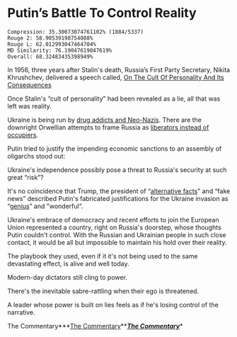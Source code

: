 # Putin’s Battle To Control Reality

```
Compression: 35.30073074761102% (1884/5337)
Rouge 2: 58.90539198754088%
Rouge L: 62.012993047464704%
MD Similarity: 76.19047619047619%
Overall: 68.32483435398949%
```

In 1956, three years after Stalin's death, Russia’s First Party Secretary, Nikita Khrushchev, delivered a speech called, [On The Cult Of Personality And Its Consequences](https://www.ht.lu.se/media/utbildning/dokument/kurser/EUHA14/20121/Nikita_S._Khrushchev__The_Secret_Speech_On_the_Cult_of_Personality_1956.pdf)

Once Stalin's “cult of personality” had been revealed as a lie, all that was left was reality.

Ukraine is being run by [drug addicts and Neo-Nazis](https://youtu.be/dTw3hWa3E8M). There are the downright Orwellian attempts to frame Russia as [liberators instead of occupiers](https://www.theguardian.com/world/2022/feb/25/pure-orwell-how-russian-state-media-spins-ukraine-invasion-as-liberation).

Putin tried to justify the impending economic sanctions to an assembly of oligarchs stood out:

Ukraine's independence possibly pose a threat to Russia's security at such great “risk”?

It's no coincidence that Trump, the president of “[alternative facts](https://youtu.be/VSrEEDQgFc8)" and “fake news” described Putin's fabricated justifications for the Ukraine invasion as “[genius](https://youtu.be/cRpeJpBYXVs)” and "wonderful”.

Ukraine's embrace of democracy and recent efforts to join the European Union represented a country, right on Russia's doorstep, whose thoughts Putin couldn't control. With the Russian and Ukrainian people in such close contact, it would be all but impossible to maintain his hold over their reality.

The playbook they used, even if it it's not being used to the same devastating effect, is alive and well today.

Modern-day dictators still cling to power.

There's the inevitable sabre-rattling when their ego is threatened.

A leader whose power is built on lies feels as if he's losing control of the narrative.

The Commentary***[The Commentary](https://steveqj.substack.com/)**[***The Commentary***](https://steveqj.substack.com/)*
